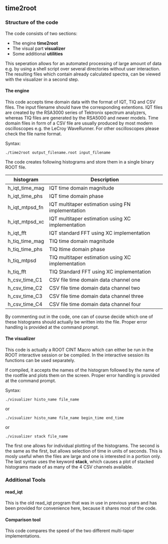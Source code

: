 ## time2root


### Structure of the code
The code consists of two sections:

* The engine **time2root**
* The visual part **visualizer**
* Some additional **utilities**

This seperation allows for an automated processing of large amount of data e.g. by using a shell script over several directories without user interaction. The resulting files which contain already calculated spectra, can be viewed with the visualizer in a second step.

#### The engine

This code accepts time domain data with the format of IQT, TIQ and CSV files. The input filename should have the corresponding extentions. IQT files are created by the RSA3000 series of Tektronix spectrum analyzers, whereas TIQ files are generated by the RSA5000 and newer models. Time domain files in form of a CSV file are usually produced by most modern oscilloscopes e.g. the LeCroy WaveRunner. For other oscilloscopes please check the file name format.

Syntax:

	./time2root output_filename.root input_filename

The code creates following histograms and store them in a single binary ROOT file. 

| histogram | Description |
| ----- | ------ |
| h_iqt_time_mag | IQT time domain magnitude |
| h_iqt_time_phs | IQT time domain phase |
| h_iqt_mtpsd_fn | IQT multitaper estimation using FN implementation |
| h_iqt_mtpsd_xc | IQT multitaper estimation using XC implementation | 
| h_iqt_fft | IQT standard FFT using XC implementation |
| h_tiq_time_mag | TIQ time domain magnitude |
| h_tiq_time_phs | TIQ Itime domain phase |
| h_tiq_mtpsd | TIQ multitaper estimation using XC implementation |
| h_tiq_fft | TIQ Standard FFT using XC implementation |
| h_csv_time_C1 | CSV file time domain data channel one |
| h_csv_time_C2 | CSV file time domain data channel two |
| h_csv_time_C3 | CSV file time domain data channel three |
| h_csv_time_C4 | CSV file time domain data channel four |


By commenting out in the code, one can of course decide which one of these histograms should actually be written into the file. Proper error handling is provided at the command prompt.

#### The visualizer

This code is actually a ROOT CINT Macro which can either be run in the ROOT interactive session or be compiled. In the interactive session its functions can be used separately.

If compiled, it accepts the names of the histogram followed by the name of the rootfile and plots them on the screen. Proper error handling is provided at the command prompt.

Syntax:

    ./visualizer histo_name file_name

or

    ./visualizer histo_name file_name begin_time end_time

or

    ./visualizer stack file_name

	
The first one allows for individual plotting of the histograms. The second is the same as the first, but allows selection of time in units of seconds. This is mosly useful when the files are large and one is interested in a portion only. The last syntax uses the keyword **stack**, which causes a plot of stacked histograms made of as many of the 4 CSV channels available.

### Additional Tools


#### read_iqt

This is the old read_iqt program that was in use in previous years and has been provided for convenience here, because it shares most of the code.

#### Comparison tool

This code compares the speed of the two different multi-taper implementations.

